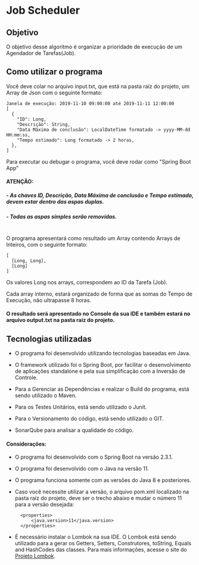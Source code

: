 # Job Scheduler


## Objetivo

O objetivo desse algoritmo é organizar a prioridade de execução de um Agendador de Tarefas(Job).

## Como utilizar o programa

Você deve colar no arquivo input.txt, que está na pasta raíz do projeto, um Array de Json com o seguinte formato:
    
    Janela de execução: 2019-11-10 09:00:00 até 2019-11-11 12:00:00
    [
      {
        "ID": Long,
        "Descrição": String, 
        "Data Máxima de conclusão": LocalDateTime formatado -> yyyy-MM-dd HH:mm:ss, 
        "Tempo estimado": Long formatado -> 2 horas,
      },
    ]

Para executar ou debugar o programa, você deve rodar como "Spring Boot App"

#### ATENÇÃO:
##### - As chaves ID, Descrição, Data Máxima de conclusão e Tempo estimado, devem estar dentro das aspas duplas.
##### - Todas as aspas simples serão removidas.
\
O programa apresentará como resultado um Array contendo Arrays de Inteiros, com o seguinte formato:

    [
      [Long, Long],
      [Long] 
    ]

Os valores Long nos arrays, correspondem ao ID da Tarefa (Job).

Cada array interno, estará organizado de forma que as somas do Tempo de Execução, não ultrapasse 8 horas.

#### O resultado será apresentado no Console da sua IDE e também estará no arquivo output.txt na pasta raíz do projeto.

## Tecnologias utilizadas

- O programa foi desenvolvido utilizando tecnologias baseadas em Java.

- O framework utilizado foi o Spring Boot, por facilitar o desenvolvimento de aplicações standalone e pela sua simplificação com a Inversão de Controle.

- Para a Gerenciar as Dependências e realizar o Build do programa, está sendo utilizado o Maven.

- Para os Testes Unitários, está sendo utilizado o Junit.

- Para o Versionamento do código, está sendo utilizado o GIT.

- SonarQube para analisar a qualidade do código.

#### Considerações:

- O programa foi desenvolvido com o Spring Boot na versão 2.3.1.
- O programa foi desenvolvido com o Java na versão 11.
- O programa funciona somente com as versões do Java 8 e posteriores.
- Caso você necessite utilizar a versão, o arquivo pom.xml localizado na pasta raíz do projeto, 
  deve ser o trecho abaixo e mudar o número 11 para a versão desejada:

        <properties>
            <java.version>11</java.version>
        </properties>

- É necessário instalar o Lombok na sua IDE. O Lombok está sendo utilizado para a gerar os Getters, 
  Setters, Construtores, toString, Equals and HashCodes das classes.
  Para mais informações, acesse o site do [Projeto Lombok](https://projectlombok.org/).
